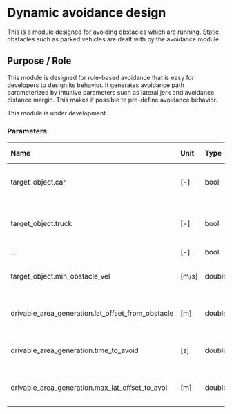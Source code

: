 # Dynamic avoidance design

This is a module designed for avoiding obstacles which are running.
Static obstacles such as parked vehicles are dealt with by the avoidance module.

## Purpose / Role

This module is designed for rule-based avoidance that is easy for developers to design its behavior. It generates avoidance path parameterized by intuitive parameters such as lateral jerk and avoidance distance margin. This makes it possible to pre-define avoidance behavior.

This module is under development.

### Parameters

| Name                                              | Unit  | Type   | Description                             | Default value |
| :------------------------------------------------ | :---- | :----- | :-------------------------------------- | :------------ |
| target_object.car                                 | [-]   | bool   | The flag whether to avoid cars or not   | true          |
| target_object.truck                               | [-]   | bool   | The flag whether to avoid trucks or not | true          |
| ...                                               | [-]   | bool   | ...                                     | ...           |
| target_object.min_obstacle_vel                    | [m/s] | double | Minimum obstacle velocity to avoid      | 1.0           |
| drivable_area_generation.lat_offset_from_obstacle | [m]   | double | Lateral offset to avoid from obstacles  | 0.8           |
| drivable_area_generation.time_to_avoid            | [s]   | double | Elapsed time for avoiding an obstacle   | 5.0           |
| drivable_area_generation.max_lat_offset_to_avoi   | [m]   | double | Maximum lateral offset to avoid         | 0.5           |
